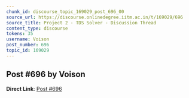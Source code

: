 ```yaml
---
chunk_id: discourse_topic_169029_post_696_00
source_url: https://discourse.onlinedegree.iitm.ac.in/t/169029/696
source_title: Project 2 - TDS Solver - Discussion Thread
content_type: discourse
tokens: 35
username: Voison
post_number: 696
topic_id: 169029
---
```


## Post #696 by Voison

**Direct Link**: [Post #696](https://discourse.onlinedegree.iitm.ac.in/t/169029/696)
